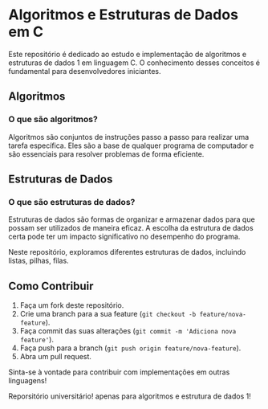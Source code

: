 # Algoritmos e Estruturas de Dados em C

Este repositório é dedicado ao estudo e implementação de algoritmos e estruturas de dados 1 em linguagem C. O conhecimento desses conceitos é fundamental para desenvolvedores iniciantes.

## Algoritmos

### O que são algoritmos?

Algoritmos são conjuntos de instruções passo a passo para realizar uma tarefa específica. Eles são a base de qualquer programa de computador e são essenciais para resolver problemas de forma eficiente.

## Estruturas de Dados

### O que são estruturas de dados?

Estruturas de dados são formas de organizar e armazenar dados para que possam ser utilizados de maneira eficaz. A escolha da estrutura de dados certa pode ter um impacto significativo no desempenho do programa.

Neste repositório, exploramos diferentes estruturas de dados, incluindo listas, pilhas, filas.

## Como Contribuir

1. Faça um fork deste repositório.
2. Crie uma branch para a sua feature (`git checkout -b feature/nova-feature`).
3. Faça commit das suas alterações (`git commit -m 'Adiciona nova feature'`).
4. Faça push para a branch (`git push origin feature/nova-feature`).
5. Abra um pull request.
  
Sinta-se à vontade para contribuir com implementações em outras linguagens!

Reporsitório universitário! apenas para algoritmos e estrutura de dados 1!


